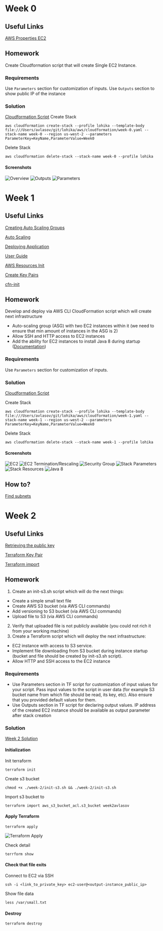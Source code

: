 # Week 0
## Useful Links
[AWS Properties EC2](https://docs.aws.amazon.com/AWSCloudFormation/latest/UserGuide/aws-properties-ec2-instance.html)
## Homework
Create Cloudformation script that will create Single EC2 Instance.
### Requirements
Use `Parameters` section for customization of inputs.
Use `Outputs` section to show public IP of the instance
### Solution
[Cloudformation Script](./cloudformation/week-0.yaml)
Create Stack
```shell
aws cloudformation create-stack --profile lohika --template-body file:///Users/avlasov/git/lohika/aws/cloudformation/week-0.yaml --stack-name week-0 --region us-west-2 --parameters ParameterKey=KeyName,ParameterValue=Week0
```

Delete Stack
``` shell
aws cloudformation delete-stack --stack-name week-0 --profile lohika 
```
#### Screenshots
![Overview](./images/week-0/Stack_Overview.png)
![Outputs](./images/week-0/Stack_Outputs.png)
![Parameters](./images/week-0/Stack_Parameters.png)

# Week 1
## Useful Links
[Creating Auto Scaling Groups](https://docs.aws.amazon.com/autoscaling/ec2/userguide/creating-auto-scaling-groups-with-cloudformation.html)

[Auto Scaling](https://docs.aws.amazon.com/AWSCloudFormation/latest/UserGuide/quickref-autoscaling.html)

[Deploying Application](https://docs.aws.amazon.com/AWSCloudFormation/latest/UserGuide/deploying.applications.html)

[User Guide](https://docs.aws.amazon.com/AWSCloudFormation/latest/UserGuide)

[AWS Resources Init](https://docs.aws.amazon.com/AWSCloudFormation/latest/UserGuide/aws-resource-init.html)

[Create Key Pairs](https://docs.aws.amazon.com/AWSEC2/latest/UserGuide/create-key-pairs.html)

[cfn-init](https://docs.aws.amazon.com/AWSCloudFormation/latest/UserGuide/cfn-init.html)
## Homework
Develop and deploy via AWS CLI CloudFormation script which will create next infrastructure
* Auto-scaling group (ASG) with two EC2 instances within it (we need to ensure that min amount of instances in the ASG is 2)
* Allow SSH and HTTP access to EC2 instances 
* Add the ability for EC2 instances to install Java 8 during startup ([Documentation](https://docs.aws.amazon.com/AWSCloudFormation/latest/UserGuide/aws-resource-init.html))
### Requirements
Use `Parameters` section for customization of inputs.
### Solution
[Cloudformation Script](./cloudformation/week-1.yaml)

Create Stack
```shell
aws cloudformation create-stack --profile lohika --template-body file:///Users/avlasov/git/lohika/aws/cloudformation/week-1.yaml --stack-name week-1 --region us-west-2 --parameters ParameterKey=KeyName,ParameterValue=Week0
```

Delete Stack
``` shell
aws cloudformation delete-stack --stack-name week-1 --profile lohika 
```
#### Screenshots
![EC2](./images/week-1/EC2.png)
![EC2 Termination/Rescaling](./images/week-1/EC2_Termination.png)
![Security Group](./images/week-1/SecutiryGroup.png)
![Stack Parameters](./images/week-1/Stack_Parameters.png)
![Stack Resources](./images/week-1/Stack_Resources.png)
![Java 8](./images/week-1/Java8.png)

## How to?
[Find subnets](https://us-west-2.console.aws.amazon.com/vpc/home?region=us-west-2#subnets:)
# Week 2
## Useful Links
[Retrieving the public key](https://docs.aws.amazon.com/AWSEC2/latest/UserGuide/describe-keys.html#retrieving-the-public-key)

[Terraform Key Pair](https://registry.terraform.io/providers/hashicorp/aws/latest/docs/resources/key_pair#key_pair_id)

[Terraform import](https://developer.hashicorp.com/terraform/cli/import/usage)
## Homework
1. Create an init-s3.sh script which will do the next things:
* Create a simple small text file
* Create AWS S3 bucket (via AWS CLI commands)
* Add versioning to S3 bucket (via AWS CLI commands)
* Upload file to S3 (via AWS CLI commands)
2. Verify that uploaded file is not publicly available (you could not rich it from your working machine)
3. Create a Terraform script which will deploy the next infrastructure:
* EC2 instance with access to S3 service.
* Implement file downloading from S3 bucket during instance startup (bucket and file should be created by init-s3.sh script).
* Allow HTTP and SSH access to the EC2 instance
### Requirements
* Use Parameters section in TF script for customization of input values for your script. Pass input values to the script in user data (for example S3 bucket name from which file should be read, its key, etc). Also ensure that you provided default values for them.
* Use Outputs section in TF script for declaring output values. IP address of the created EC2 instance should be available as output parameter after stack creation
### Solution
[Week 2 Solution](./week-2)

#### Initialization
Init terraform
```shell
terraform init
```

Create s3 bucket
```shell
chmod +x ./week-2/init-s3.sh && ./week-2/init-s3.sh
```

Import s3 bucket to
```shell
terraform import aws_s3_bucket_acl.s3_bucket week2avlasov
```

#### Apply Terraform
```shell
terraform apply
```

![Terraform Apply](./images/week-2/Terraform_Apply.png)

Check detail
```shell
terrform show
```

#### Check that file exits

Connect to EC2 via SSH
```shell
ssh -i <link_to_private_key> ec2-user@<output-instance_public_ip>
```

Show file data
```
less /var/small.txt
```

#### Destroy

```shell
terraform destroy
```

